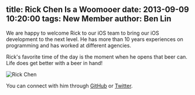title: Rick Chen Is a Woomooer
date: 2013-09-09 10:20:00
tags: New Member
author: Ben Lin
---

We are happy to welcome Rick to our iOS team to bring our iOS development to the next level. He has more than 10 years experiences on programming and has worked at different agencies.

Rick's favorite time of the day is the moment when he opens that beer can. Life does get better with a beer in hand!

![Rick Chen](/img/profile/rick-chen.png)

You can connect with him through [GitHub](https://github.com/rick711003) or [Twitter](https://twitter.com/rick711003).
